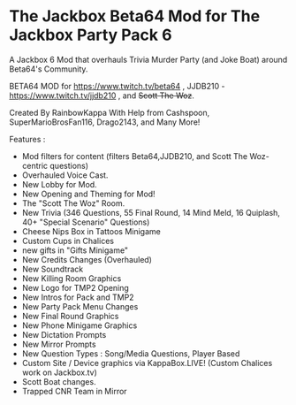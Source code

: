 # The Jackbox Beta64 Mod for The Jackbox Party Pack 6
A Jackbox 6 Mod that overhauls Trivia Murder Party (and Joke Boat) around Beta64's Community.

BETA64 MOD for https://www.twitch.tv/beta64 , JJDB210 - https://www.twitch.tv/jjdb210 , and ~~Scott The Woz~~.

Created By RainbowKappa With Help from Cashspoon, SuperMarioBrosFan116, Drago2143, and Many More!

Features :

- Mod filters for content (filters Beta64,JJDB210, and Scott The Woz-centric questions)
- Overhauled Voice Cast.
- New Lobby for Mod.
- New Opening and Theming for Mod!
- The "Scott The Woz" Room.
- New Trivia (346 Questions, 55 Final Round, 14 Mind Meld, 16 Quiplash, 40+ "Special Scenario" Questions)
- Cheese Nips Box in Tattoos Minigame
- Custom Cups in Chalices
- new gifts in "Gifts Minigame"
- New Credits Changes (Overhauled)
- New Soundtrack
- New Killing Room Graphics
- New Logo for TMP2 Opening
- New Intros for Pack and TMP2
- New Party Pack Menu Changes
- New Final Round Graphics
- New Phone Minigame Graphics
- New Dictation Prompts
- New Mirror Prompts
- New Question Types : Song/Media Questions, Player Based
- Custom Site / Device graphics via KappaBox.LIVE! (Custom Chalices work on Jackbox.tv)
- Scott Boat changes.
- Trapped CNR Team in Mirror

